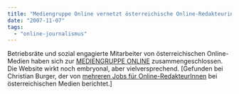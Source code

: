 ```yaml
---
title: "Mediengruppe Online vernetzt österreichische Online-Redakteurinnen und -Redakteure"
date: "2007-11-07"
tags: 
  - "online-journalismus"
---
```


Betriebsräte und sozial engagierte Mitarbeiter von österreichischen Online-Medien haben sich zur [MEDIENGRUPPE ONLINE](http://mediengruppeonline.wordpress.com/ "MEDIENGRUPPE ONLINE --- vernetzung zum wohle des online-journalismus") zusammengeschlossen. Die Website wirkt noch embryonal, aber vielversprechend. \[Gefunden bei Christian Burger, der von [mehreren Jobs für Online-RedakteurInnen](http://blog.pr-consulting.at/2007/11/04/jobs-fur-online-redakteurinnen/ "Jobs für Online RedakteurInnen « pr-trends") bei österreichischen Medien berichtet.\]
